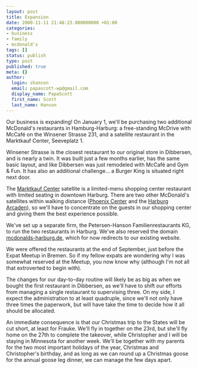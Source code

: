 ```yaml
---
layout: post
title: Expansion
date: 2008-11-11 21:48:23.000000000 +01:00
categories:
- business
- family
- mcdonald's
tags: []
status: publish
type: post
published: true
meta: {}
author:
  login: shanson
  email: papascott-wp@gmail.com
  display_name: PapaScott
  first_name: Scott
  last_name: Hanson
---
```

<p>Our business is expanding! On January 1, we'll be purchasing two additional McDonald's restaurants in Hamburg-Harburg: a free-standing McDrive with McCaf&eacute; on the Winsener Strasse 231, and a satellite restaurant in the Marktkauf Center, Seeveplatz 1.</p>
<p>Winsener Strasse is the closest restaurant to our original store in Dibbersen, and is nearly a twin. It was built just a few months earlier, has the same basic layout, and like Dibbersen was just remodeled with McCaf&eacute; and Gym & Fun. It has also an additional challenge... a Burger King is situated right next door. </p>
<p>The <a href="http://www.marktkaufcenter-harburg.de/">Marktkauf Center</a> satellite is a limited-menu shopping center restaurant with limited seating in downtown Harburg. There are two other McDonald's satellites within walking distance (<a href="http://www.phoenix-center-harburg.de">Phoenix Center</a> and the <a href="http://www.harburg-arcaden.de/">Harburg Arcaden</a>), so we'll have to concentrate on the guests in our shopping center and giving them the best experience possible.</p>
<p>We've set up a separate firm, the Petersen-Hanson Familienrestaurants KG, to run the two restaurants in Harburg. We've also reserved the domain <a href="http://www.mcdonalds-harburg.de/">mcdonalds-harburg.de</a>, which for now redirects to our existing website. </p>
<p>We were offered the restaurants at the end of September, just before the Expat Meetup in Bremen. So if my fellow expats are wondering why I was somewhat reserved at the Meetup, you now know why (although I'm not all that extroverted to begin with).</p>
<p>The changes for our day-to-day routine will likely be as big as when we bought the first restaurant in Dibbersen, as we'll have to shift our efforts from managing a single restaurant to supervising three. On my side, I expect the administration to at least quadruple, since we'll not only have three times the paperwork, but will have take the time to decide how it all should be allocated. </p>
<p>An immediate consequence is that our Christmas trip to the States will be cut short, at least for Frauke. We'll fly in together on the 23rd, but she'll fly home on the 27th to complete the takeover, while Christopher and I will be staying in Minnesota for another week. We'll be together with my parents for the two most important holidays of the year, Christmas and Christopher's birthday, and as long as we can round up a Christmas goose for the annual goose leg dinner, we can manage the few days apart.</p>
